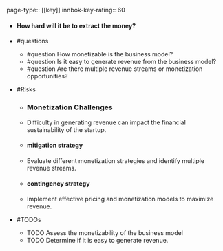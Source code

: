 page-type:: [[key]]
innbok-key-rating:: 60
- #### How hard will it be to extract the money?
- #questions
  - #question How monetizable is the business model?
  - #question Is it easy to generate revenue from the business model?
  - #question Are there multiple revenue streams or monetization opportunities?
- #Risks

  - ### Monetization Challenges
  - Difficulty in generating revenue can impact the financial sustainability of the startup.
  - #### mitigation strategy
  - Evaluate different monetization strategies and identify multiple revenue streams.
  - #### contingency strategy
  - Implement effective pricing and monetization models to maximize revenue.
- #TODOs
  - TODO Assess the monetizability of the business model
  - TODO  Determine if it is easy to generate revenue.



